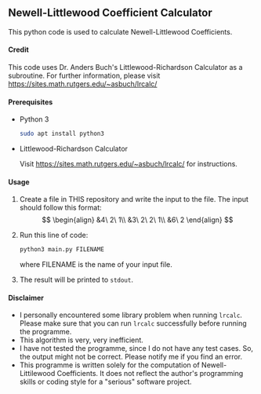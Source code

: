 ## Newell-Littlewood Coefficient Calculator

This python code is used to calculate Newell-Littlewood Coefficients.

#### Credit

This code uses Dr. Anders Buch's Littlewood-Richardson Calculator as a subroutine. For further information, please visit https://sites.math.rutgers.edu/~asbuch/lrcalc/

 

#### Prerequisites

- Python 3

  ```bash
  sudo apt install python3
  ```

- Littlewood-Richardson Calculator

  Visit https://sites.math.rutgers.edu/~asbuch/lrcalc/ for instructions.

#### Usage

1. Create a file in THIS repository and write the input to the file. The input should follow this format:
   $$
   \begin{align}
   &4\ 2\ 1\\
   &3\ 2\ 2\ 1\\
   &6\ 2
   \end{align}
   $$

2. Run this line of code:

   ```bash
   python3 main.py FILENAME
   ```

   where FILENAME is the name of your input file.

3. The result will be printed to `stdout`.

#### Disclaimer


- I personally encountered some library problem when running `lrcalc`. Please make sure that you can run `lrcalc` successfully before running the programme.
- This algorithm is very, very inefficient.
- I have not tested the programme, since I do not have any test cases. So, the output might not be correct. Please notify me if you find an error.
- This programme is written solely for the computation of Newell-Littilewood Coefficients. It does not reflect the author's programming skills or coding style for a "serious" software project.
